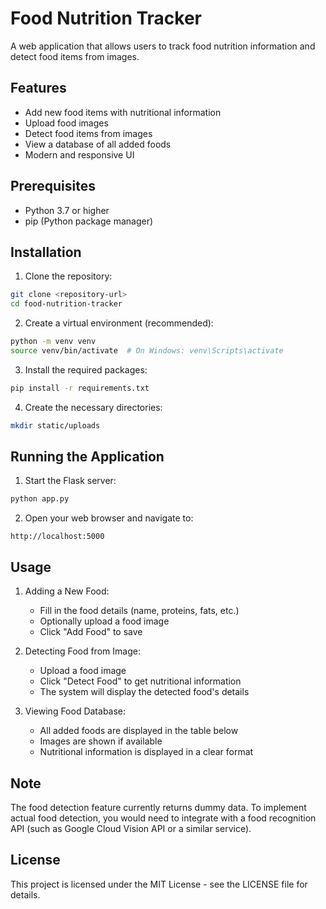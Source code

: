 # Food Nutrition Tracker

A web application that allows users to track food nutrition information and detect food items from images.

## Features

- Add new food items with nutritional information
- Upload food images
- Detect food items from images
- View a database of all added foods
- Modern and responsive UI

## Prerequisites

- Python 3.7 or higher
- pip (Python package manager)

## Installation

1. Clone the repository:
```bash
git clone <repository-url>
cd food-nutrition-tracker
```

2. Create a virtual environment (recommended):
```bash
python -m venv venv
source venv/bin/activate  # On Windows: venv\Scripts\activate
```

3. Install the required packages:
```bash
pip install -r requirements.txt
```

4. Create the necessary directories:
```bash
mkdir static/uploads
```

## Running the Application

1. Start the Flask server:
```bash
python app.py
```

2. Open your web browser and navigate to:
```
http://localhost:5000
```

## Usage

1. Adding a New Food:
   - Fill in the food details (name, proteins, fats, etc.)
   - Optionally upload a food image
   - Click "Add Food" to save

2. Detecting Food from Image:
   - Upload a food image
   - Click "Detect Food" to get nutritional information
   - The system will display the detected food's details

3. Viewing Food Database:
   - All added foods are displayed in the table below
   - Images are shown if available
   - Nutritional information is displayed in a clear format

## Note

The food detection feature currently returns dummy data. To implement actual food detection, you would need to integrate with a food recognition API (such as Google Cloud Vision API or a similar service).

## License

This project is licensed under the MIT License - see the LICENSE file for details. 